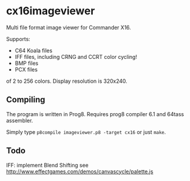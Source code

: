# cx16imageviewer
Multi file format image viewer for Commander X16.

Supports:

- C64 Koala files
- IFF files, including CRNG and CCRT color cycling!
- BMP files
- PCX files

of 2 to 256 colors. Display resolution is 320x240.

## Compiling

The program is written in Prog8. Requires prog8 compiler 6.1 and 64tass assembler.

Simply type ``p8compile imageviewer.p8 -target cx16`` or just ``make``.


## Todo

IFF: implement Blend Shifting see http://www.effectgames.com/demos/canvascycle/palette.js
